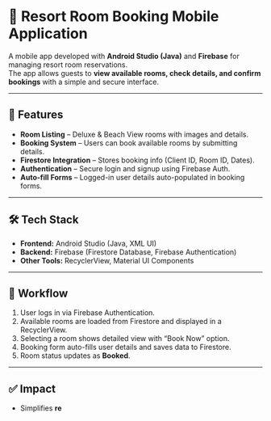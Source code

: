 # 🏨 Resort Room Booking Mobile Application

A mobile app developed with **Android Studio (Java)** and **Firebase** for managing resort room reservations.  
The app allows guests to **view available rooms, check details, and confirm bookings** with a simple and secure interface.

---

## 🚀 Features
- **Room Listing** – Deluxe & Beach View rooms with images and details.  
- **Booking System** – Users can book available rooms by submitting details.  
- **Firestore Integration** – Stores booking info (Client ID, Room ID, Dates).  
- **Authentication** – Secure login and signup using Firebase Auth.  
- **Auto-fill Forms** – Logged-in user details auto-populated in booking forms.  

---

## 🛠️ Tech Stack
- **Frontend:** Android Studio (Java, XML UI)  
- **Backend:** Firebase (Firestore Database, Firebase Authentication)  
- **Other Tools:** RecyclerView, Material UI Components  

---

## 📌 Workflow
1. User logs in via Firebase Authentication.  
2. Available rooms are loaded from Firestore and displayed in a RecyclerView.  
3. Selecting a room shows detailed view with “Book Now” option.  
4. Booking form auto-fills user details and saves data to Firestore.  
5. Room status updates as **Booked**.  

---

## ✅ Impact
- Simplifies **re**
